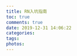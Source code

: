 ```yaml
---
title: RN入坑指南
toc: true
comments: true
date: 2019-12-31 14:06:22
categories:
tags:
photos:
---
```


<!--more-->





